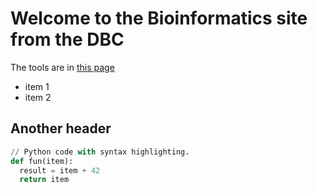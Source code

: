 # Welcome to the Bioinformatics site from the DBC

The tools are in [this page](./pages/test_tools.md)
- item 1
- item 2


## Another header
```py
// Python code with syntax highlighting.
def fun(item):
  result = item + 42
  return item
```
